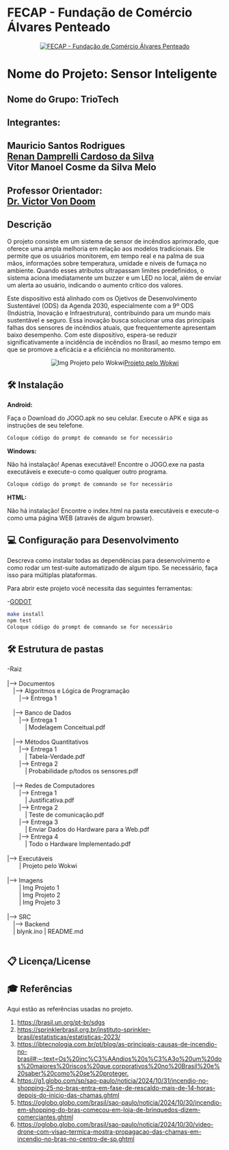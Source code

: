 # FECAP - Fundação de Comércio Álvares Penteado

<p align="center">
<a href= "https://www.fecap.br/"><img src="https://encrypted-tbn0.gstatic.com/images?q=tbn:ANd9GcRhZPrRa89Kma0ZZogxm0pi-tCn_TLKeHGVxywp-LXAFGR3B1DPouAJYHgKZGV0XTEf4AE&usqp=CAU" alt="FECAP - Fundação de Comércio Álvares Penteado" border="0"></a>
</p>

 # Nome do Projeto: Sensor Inteligente

## Nome do Grupo: TrioTech

<h2>Integrantes:</h2> <h2>Mauricio Santos Rodrigues<br><a href="https://www.linkedin.com/in/renan-damprelli/">Renan Damprelli Cardoso da Silva</a><br> Vitor Manoel Cosme da Silva Melo</h2>

<h2>Professor Orientador: <br> <a href="https://www.linkedin.com/in/victorbarq/">Dr. Victor Von Doom</a></h2> 

## Descrição
<p>O projeto consiste em um sistema de sensor de incêndios aprimorado, que oferece uma ampla melhoria em relação aos modelos tradicionais. Ele permite que os usuários monitorem, em tempo real e na palma de sua mãos, informações sobre temperatura, umidade e níveis de fumaça no ambiente. Quando esses atributos ultrapassam limites predefinidos, o sistema aciona imediatamente um buzzer e um LED no local, além de enviar um alerta ao usuário, indicando o aumento crítico dos valores.</p>
<P>Este dispositivo está alinhado com os Ojetivos de Desenvolvimento Sustentável (ODS) da Agenda 2030, especialmente com a 9º ODS (Indústria, Inovação e Infraestrutura), contribuindo para um mundo mais sustentável e seguro. Essa inovação busca solucionar uma das principais falhas dos sensores de incêndios atuais, que frequentemente apresentam baixo desempenho. Com este dispositivo, espera-se reduzir significativamente a incidência de incêndios no Brasil, ao mesmo tempo em que se promove a eficácia e a eficiência no monitoramento.</P>

<p align="center">
<img src="https://github.com/user-attachments/assets/f83ca615-2230-41cc-9216-87eb94f4d221" alt="Img Projeto pelo Wokwi" border="0"><a href="https://wokwi.com/projects/414743970228862977">Projeto pelo Wokwi</a></p>

## 🛠 Instalação

<b>Android:</b>

Faça o Download do JOGO.apk no seu celular.
Execute o APK e siga as instruções de seu telefone.

```sh
Coloque código do prompt de comnando se for necessário
```

<b>Windows:</b>

Não há instalação! Apenas executável!
Encontre o JOGO.exe na pasta executáveis e execute-o como qualquer outro programa.

```sh
Coloque código do prompt de comnando se for necessário
```

<b>HTML:</b>

Não há instalação!
Encontre o index.html na pasta executáveis e execute-o como uma página WEB (através de algum browser).

## 💻 Configuração para Desenvolvimento

Descreva como instalar todas as dependências para desenvolvimento e como rodar um test-suite automatizado de algum tipo. Se necessário, faça isso para múltiplas plataformas.

Para abrir este projeto você necessita das seguintes ferramentas:

-<a href="https://godotengine.org/download">GODOT</a>

```sh
make install
npm test
Coloque código do prompt de comnando se for necessário
```
## 🛠 Estrutura de pastas

-Raiz<br>
<br>
|--> Documentos<br>
  &emsp;|--> Algoritmos e Lógica de Programação<br>
  &emsp;&emsp;|--> Entrega 1<br><br>
  &emsp;|--> Banco de Dados<br>
  &emsp;&emsp;|--> Entrega 1<br>
    &emsp;&emsp;&emsp;| Modelagem Conceitual.pdf<br><br>
  &emsp;|--> Métodos Quantitativos<br>
   &emsp;&emsp;|--> Entrega 1<br>
    &emsp;&emsp;&emsp;| Tabela-Verdade.pdf<br>
     &emsp;&emsp;|--> Entrega 2<br>
      &emsp;&emsp;&emsp;| Probabilidade p/todos os sensores.pdf<br><br>
  &emsp;|--> Redes de Computadores<br>
  &emsp;&emsp;|--> Entrega 1<br>
  &emsp;&emsp;&emsp;| Justificativa.pdf<br>
  &emsp;&emsp;|--> Entrega 2<br>
  &emsp;&emsp;&emsp;| Teste de comunicação.pdf<br>
  &emsp;&emsp;|--> Entrega 3<br>
    &emsp;&emsp;&emsp;| Enviar Dados do Hardware para a Web.pdf<br>
  &emsp;&emsp;|--> Entrega 4<br>
    &emsp;&emsp;&emsp;| Todo o Hardware Implementado.pdf<br><br>
|--> Executáveis<br>
     &emsp;&emsp;| Projeto pelo Wokwi<br><br>
|--> Imagens<br>
       &emsp;&emsp;| Img Projeto 1<br>
       &emsp;&emsp;| Img Projeto 2<br>
       &emsp;&emsp;| Img Projeto 3<br><br>
|--> SRC<br>
  &emsp;|--> Backend<br>
  &emsp;| blynk.ino
| README.md<br><br>

## 📋 Licença/License


## 🎓 Referências

Aqui estão as referências usadas no projeto.

1. <https://brasil.un.org/pt-br/sdgs>
2. <https://sprinklerbrasil.org.br/instituto-sprinkler-brasil/estatisticas/estatisticas-2023/>
3. <https://ibtecnologia.com.br/pt/blog/as-principais-causas-de-incendio-no-brasil#:~:text=Os%20inc%C3%AAndios%20s%C3%A3o%20um%20dos%20maiores%20riscos%20que,corporativos%20no%20Brasil%20e%20saber%20como%20se%20proteger.>
4. <https://g1.globo.com/sp/sao-paulo/noticia/2024/10/31/incendio-no-shopping-25-no-bras-entra-em-fase-de-rescaldo-mais-de-14-horas-depois-do-inicio-das-chamas.ghtml>
5. <https://oglobo.globo.com/brasil/sao-paulo/noticia/2024/10/30/incendio-em-shopping-do-bras-comecou-em-loja-de-brinquedos-dizem-comerciantes.ghtml>
6. <https://oglobo.globo.com/brasil/sao-paulo/noticia/2024/10/30/video-drone-com-visao-termica-mostra-propagacao-das-chamas-em-incendio-no-bras-no-centro-de-sp.ghtml>
